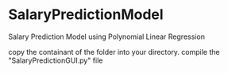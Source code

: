 # SalaryPredictionModel
Salary Prediction Model using Polynomial Linear Regression

copy the containant of the folder into your directory.
compile the "SalaryPredictionGUI.py" file
